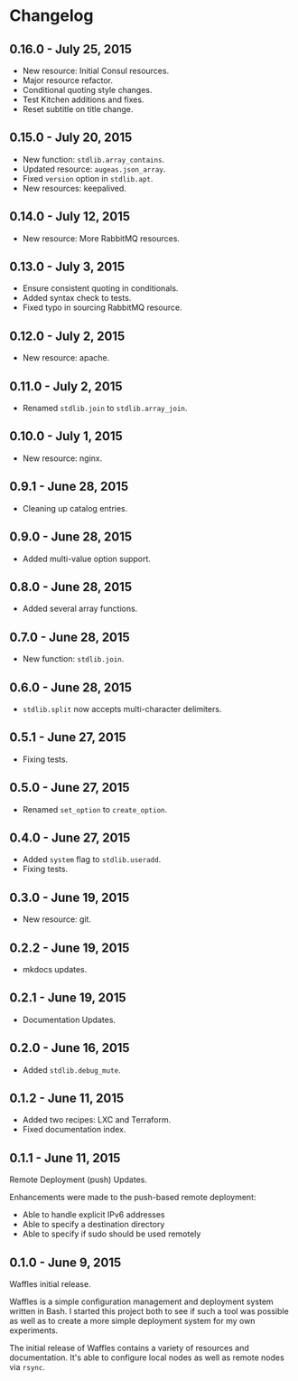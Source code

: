 # Changelog

## 0.16.0 - July 25, 2015

* New resource: Initial Consul resources.
* Major resource refactor.
* Conditional quoting style changes.
* Test Kitchen additions and fixes.
* Reset subtitle on title change.

## 0.15.0 - July 20, 2015

* New function: `stdlib.array_contains`.
* Updated resource: `augeas.json_array`.
* Fixed `version` option in `stdlib.apt`.
* New resources: keepalived.

## 0.14.0 - July 12, 2015

* New resource: More RabbitMQ resources.

## 0.13.0 - July 3, 2015

* Ensure consistent quoting in conditionals.
* Added syntax check to tests.
* Fixed typo in sourcing RabbitMQ resource.

## 0.12.0 - July 2, 2015

* New resource: apache.

## 0.11.0 - July 2, 2015

* Renamed `stdlib.join` to `stdlib.array_join`.

## 0.10.0 - July 1, 2015

* New resource: nginx.

## 0.9.1 - June 28, 2015

* Cleaning up catalog entries.

## 0.9.0 - June 28, 2015

* Added multi-value option support.

## 0.8.0 - June 28, 2015

* Added several array functions.

## 0.7.0 - June 28, 2015

* New function: `stdlib.join`.

## 0.6.0 - June 28, 2015

* `stdlib.split` now accepts multi-character delimiters.

## 0.5.1 - June 27, 2015

* Fixing tests.

## 0.5.0 - June 27, 2015

* Renamed `set_option` to `create_option`.

## 0.4.0 - June 27, 2015

* Added `system` flag to `stdlib.useradd`.
* Fixing tests.

## 0.3.0 - June 19, 2015

* New resource: git.

## 0.2.2 - June 19, 2015

* mkdocs updates.

## 0.2.1 - June 19, 2015

* Documentation Updates.

## 0.2.0 - June 16, 2015

* Added `stdlib.debug_mute`.

## 0.1.2 - June 11, 2015

* Added two recipes: LXC and Terraform.
* Fixed documentation index.

## 0.1.1 - June 11, 2015

Remote Deployment (push) Updates.

Enhancements were made to the push-based remote deployment:

* Able to handle explicit IPv6 addresses
* Able to specify a destination directory
* Able to specify if sudo should be used remotely

## 0.1.0 - June 9, 2015

Waffles initial release.

Waffles is a simple configuration management and deployment system written in Bash. I started this project both to see if such a tool was possible as well as to create a more simple deployment system for my own experiments.

The initial release of Waffles contains a variety of resources and documentation. It's able to configure local nodes as well as remote nodes via `rsync`.

